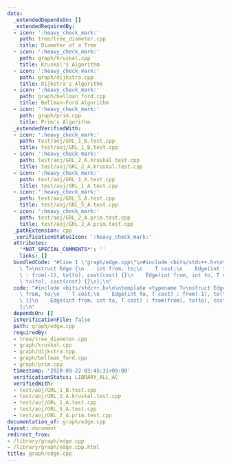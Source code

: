 ```yaml
---
data:
  _extendedDependsOn: []
  _extendedRequiredBy:
  - icon: ':heavy_check_mark:'
    path: tree/tree_diameter.cpp
    title: Diameter of a Tree
  - icon: ':heavy_check_mark:'
    path: graph/kruskal.cpp
    title: Kruskal's Algorithm
  - icon: ':heavy_check_mark:'
    path: graph/dijkstra.cpp
    title: Dijkstra's Algorithm
  - icon: ':heavy_check_mark:'
    path: graph/bellman_ford.cpp
    title: Bellman-Ford Algorithm
  - icon: ':heavy_check_mark:'
    path: graph/prim.cpp
    title: Prim's Algorithm
  _extendedVerifiedWith:
  - icon: ':heavy_check_mark:'
    path: test/aoj/GRL_1_B.test.cpp
    title: test/aoj/GRL_1_B.test.cpp
  - icon: ':heavy_check_mark:'
    path: test/aoj/GRL_2_A.kruskal.test.cpp
    title: test/aoj/GRL_2_A.kruskal.test.cpp
  - icon: ':heavy_check_mark:'
    path: test/aoj/GRL_1_A.test.cpp
    title: test/aoj/GRL_1_A.test.cpp
  - icon: ':heavy_check_mark:'
    path: test/aoj/GRL_5_A.test.cpp
    title: test/aoj/GRL_5_A.test.cpp
  - icon: ':heavy_check_mark:'
    path: test/aoj/GRL_2_A.prim.test.cpp
    title: test/aoj/GRL_2_A.prim.test.cpp
  _pathExtension: cpp
  _verificationStatusIcon: ':heavy_check_mark:'
  attributes:
    '*NOT_SPECIAL_COMMENTS*': ''
    links: []
  bundledCode: "#line 1 \"graph/edge.cpp\"\n#include <bits/stdc++.h>\n\ntemplate <typename\
    \ T>\nstruct Edge {\n    int from, to;\n    T cost;\n    Edge(int to, T cost)\
    \ : from(-1), to(to), cost(cost) {}\n    Edge(int from, int to, T cost) : from(from),\
    \ to(to), cost(cost) {}\n};\n"
  code: "#include <bits/stdc++.h>\n\ntemplate <typename T>\nstruct Edge {\n    int\
    \ from, to;\n    T cost;\n    Edge(int to, T cost) : from(-1), to(to), cost(cost)\
    \ {}\n    Edge(int from, int to, T cost) : from(from), to(to), cost(cost) {}\n\
    };\n"
  dependsOn: []
  isVerificationFile: false
  path: graph/edge.cpp
  requiredBy:
  - tree/tree_diameter.cpp
  - graph/kruskal.cpp
  - graph/dijkstra.cpp
  - graph/bellman_ford.cpp
  - graph/prim.cpp
  timestamp: '2020-09-22 03:45:31+09:00'
  verificationStatus: LIBRARY_ALL_AC
  verifiedWith:
  - test/aoj/GRL_1_B.test.cpp
  - test/aoj/GRL_2_A.kruskal.test.cpp
  - test/aoj/GRL_1_A.test.cpp
  - test/aoj/GRL_5_A.test.cpp
  - test/aoj/GRL_2_A.prim.test.cpp
documentation_of: graph/edge.cpp
layout: document
redirect_from:
- /library/graph/edge.cpp
- /library/graph/edge.cpp.html
title: graph/edge.cpp
---
```

